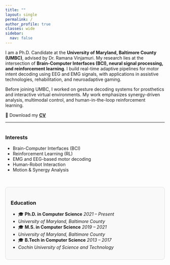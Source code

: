 ```yaml
---
title: ""
layout: single
permalink: /
author_profile: true
classes: wide
sidebar:
  nav: false
---
```


I am a Ph.D. Candidate at the **University of Maryland, Baltimore County (UMBC)**, advised by Dr. Ramana Vinjamuri. My research lies at the intersection of **Brain-Computer Interfaces (BCI), neural signal processing, and reinforcement learning**. I build real-time adaptive pipelines for motor intent decoding using EEG and EMG signals, with applications in assistive technologies, rehabilitation, and neuroadaptive gaming.

Before joining UMBC, I worked on gesture decoding systems for prosthetics and interactive virtual environments. My work emphasizes synergy-driven analysis, multimodal control, and human-in-the-loop reinforcement learning.

📄 Download my [**CV**](/assets/docs/Parthan_CV.pdf)

---
<div style="display: flex; flex-wrap: wrap; gap: 2rem; align-items: flex-start; justify-content: space-between;">

<div style="flex: 1; min-width: 250px;">
  
### Interests

- Brain-Computer Interfaces (BCI)
- Reinforcement Learning (RL)
- EMG and EEG-based motor decoding
- Human-Robot Interaction
- Motion & Synergy Analysis

</div>

<div style="flex: 1; min-width: 250px; padding: 1rem; border: 1px solid #ddd; border-radius: 8px; background: #f9f9f9;">
  
### Education

- 🎓 **Ph.D. in Computer Science**     _2021 – Present_
- *University of Maryland, Baltimore County*    
- 🎓 **M.S. in Computer Science**      _2019 – 2021_
-  *University of Maryland, Baltimore County*
- 🎓 **B.Tech in Computer Science**    _2013 – 2017_
-  *Cochin University of Science and Technology* 

  </div>

</div>
